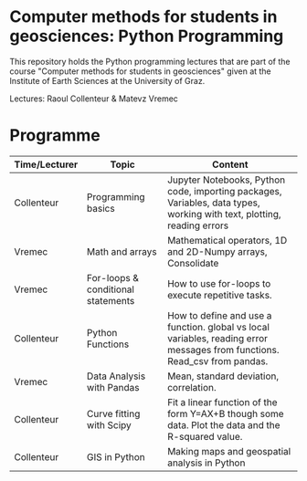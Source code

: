 # Computer methods for students in geosciences: Python Programming
This repository holds the Python programming lectures that are part of the course "Computer methods for students in geosciences" given at the Institute of Earth Sciences at the University of Graz.

Lectures: Raoul Collenteur & Matevz Vremec

# Programme


| Time/Lecturer | Topic | Content |
| ---- | ----- | -------- |
| Collenteur | Programming basics | Jupyter Notebooks, Python code, importing packages, Variables, data types, working with text, plotting, reading errors  | 
| Vremec  | Math and arrays | Mathematical operators, 1D and 2D-Numpy arrays, Consolidate |
| Vremec | For-loops & conditional statements | How  to use for-loops to execute repetitive tasks.  |
| Collenteur | Python Functions | How to define and use a function. global vs local variables, reading error messages from functions. Read_csv from pandas. |
| Vremec | Data Analysis with Pandas | Mean, standard deviation, correlation. |
| Collenteur | Curve fitting with Scipy | Fit a linear function of the form Y=AX+B though some data.  Plot the data and the R-squared value. |
| Collenteur | GIS in Python | Making maps and geospatial analysis in Python|
